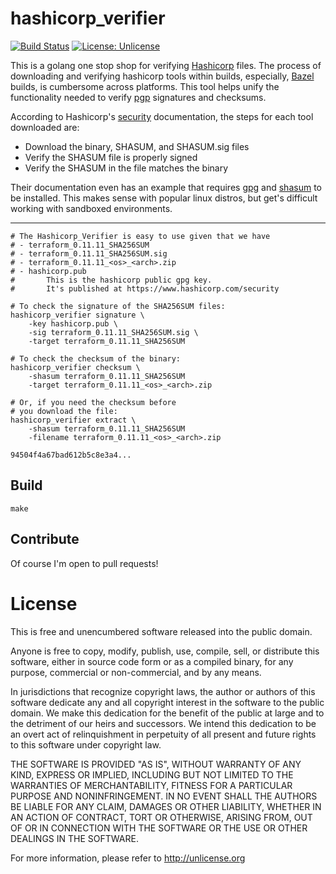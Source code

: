 hashicorp_verifier
===============

[![Build Status](https://travis-ci.org/mitchelldavis/hashicorp_verifier.svg?branch=master)](https://travis-ci.org/mitchelldavis/hashicorp_verifier)
[![License: Unlicense](https://img.shields.io/badge/license-Unlicense-blue.svg)](http://unlicense.org/)

This is a golang one stop shop for verifying [Hashicorp](https://www.hashicorp.com/) files.  The process of downloading and verifying hashicorp tools within builds, especially, [Bazel](https://bazel.build/) builds, is cumbersome across platforms.  This tool helps unify the functionality needed to verify [pgp](https://en.wikipedia.org/wiki/Pretty_Good_Privacy) signatures and checksums.

According to Hashicorp's [security](https://www.hashicorp.com/security) documentation, the steps for each tool downloaded are:

- Download the binary, SHASUM, and SHASUM.sig files
- Verify the SHASUM file is properly signed
- Verify the SHASUM in the file matches the binary

Their documentation even has an example that requires [gpg](https://www.gnupg.org/) and [shasum](https://linux.die.net/man/1/shasum) to be installed.  This makes sense with popular linux distros, but get's difficult working with sandboxed environments.

---

```
# The Hashicorp_Verifier is easy to use given that we have 
# - terraform_0.11.11_SHA256SUM
# - terraform_0.11.11_SHA256SUM.sig
# - terraform_0.11.11_<os>_<arch>.zip
# - hashicorp.pub
#		This is the hashicorp public gpg key.
#		It's published at https://www.hashicorp.com/security

# To check the signature of the SHA256SUM files:
hashicorp_verifier signature \
	-key hashicorp.pub \
	-sig terraform_0.11.11_SHA256SUM.sig \
	-target terraform_0.11.11_SHA256SUM

# To check the checksum of the binary:
hashicorp_verifier checksum \
	-shasum terraform_0.11.11_SHA256SUM
	-target terraform_0.11.11_<os>_<arch>.zip

# Or, if you need the checksum before
# you download the file:
hashicorp_verifier extract \
	-shasum terraform_0.11.11_SHA256SUM
	-filename terraform_0.11.11_<os>_<arch>.zip

94504f4a67bad612b5c8e3a4...
```

Build
-----

```
make
```

Contribute
----------

Of course I'm open to pull requests!

License
=======

This is free and unencumbered software released into the public domain.

Anyone is free to copy, modify, publish, use, compile, sell, or
distribute this software, either in source code form or as a compiled
binary, for any purpose, commercial or non-commercial, and by any
means.

In jurisdictions that recognize copyright laws, the author or authors
of this software dedicate any and all copyright interest in the
software to the public domain. We make this dedication for the benefit
of the public at large and to the detriment of our heirs and
successors. We intend this dedication to be an overt act of
relinquishment in perpetuity of all present and future rights to this
software under copyright law.

THE SOFTWARE IS PROVIDED "AS IS", WITHOUT WARRANTY OF ANY KIND,
EXPRESS OR IMPLIED, INCLUDING BUT NOT LIMITED TO THE WARRANTIES OF
MERCHANTABILITY, FITNESS FOR A PARTICULAR PURPOSE AND NONINFRINGEMENT.
IN NO EVENT SHALL THE AUTHORS BE LIABLE FOR ANY CLAIM, DAMAGES OR
OTHER LIABILITY, WHETHER IN AN ACTION OF CONTRACT, TORT OR OTHERWISE,
ARISING FROM, OUT OF OR IN CONNECTION WITH THE SOFTWARE OR THE USE OR
OTHER DEALINGS IN THE SOFTWARE.

For more information, please refer to <http://unlicense.org>
